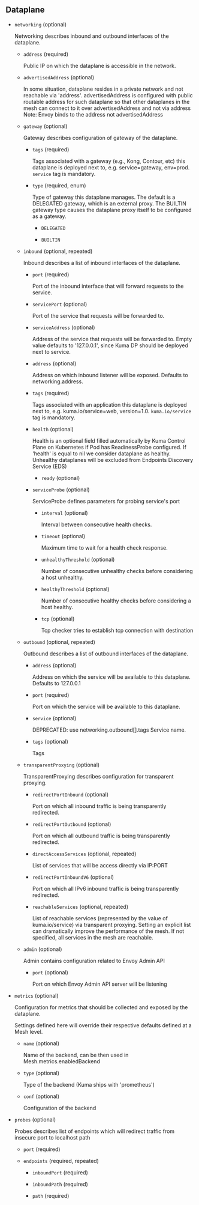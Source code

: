 ---
---
## Dataplane

- `networking` (optional)

    Networking describes inbound and outbound interfaces of the dataplane.    
    
    - `address` (required)
    
        Public IP on which the dataplane is accessible in the network.    
    
    - `advertisedAddress` (optional)
    
        In some situation, dataplane resides in a private network and not
        reachable via 'address'. advertisedAddress is configured with public
        routable address for such dataplane so that other dataplanes in the mesh
        can connect to it over advertisedAddress and not via address
        Note: Envoy binds to the address not advertisedAddress    
    
    - `gateway` (optional)
    
        Gateway describes configuration of gateway of the dataplane.    
        
        - `tags` (required)
        
            Tags associated with a gateway (e.g., Kong, Contour, etc) this
            dataplane is deployed next to, e.g. service=gateway, env=prod.
            `service` tag is mandatory.    
        
        - `type` (required, enum)
        
            Type of gateway this dataplane manages. The default is a DELEGATED
            gateway, which is an external proxy. The BUILTIN gateway type causes
            the dataplane proxy itself to be configured as a gateway.
        
            - `DELEGATED`
        
            - `BUILTIN`    
    
    - `inbound` (optional, repeated)
    
        Inbound describes a list of inbound interfaces of the dataplane.    
        
        - `port` (required)
        
            Port of the inbound interface that will forward requests to the
            service.    
        
        - `servicePort` (optional)
        
            Port of the service that requests will be forwarded to.    
        
        - `serviceAddress` (optional)
        
            Address of the service that requests will be forwarded to.
            Empty value defaults to '127.0.0.1', since Kuma DP should be deployed
            next to service.    
        
        - `address` (optional)
        
            Address on which inbound listener will be exposed. Defaults to
            networking.address.    
        
        - `tags` (required)
        
            Tags associated with an application this dataplane is deployed next to,
            e.g. kuma.io/service=web, version=1.0.
            `kuma.io/service` tag is mandatory.    
        
        - `health` (optional)
        
            Health is an optional field filled automatically by Kuma Control Plane
            on Kubernetes if Pod has ReadinessProbe configured. If 'health' is
            equal to nil we consider dataplane as healthy. Unhealthy dataplanes
            will be excluded from Endpoints Discovery Service (EDS)    
            
            - `ready` (optional)    
        
        - `serviceProbe` (optional)
        
            ServiceProbe defines parameters for probing service's port    
            
            - `interval` (optional)
            
                Interval between consecutive health checks.    
            
            - `timeout` (optional)
            
                Maximum time to wait for a health check response.    
            
            - `unhealthyThreshold` (optional)
            
                Number of consecutive unhealthy checks before considering a host
                unhealthy.    
            
            - `healthyThreshold` (optional)
            
                Number of consecutive healthy checks before considering a host
                healthy.    
            
            - `tcp` (optional)
            
                Tcp checker tries to establish tcp connection with destination    
    
    - `outbound` (optional, repeated)
    
        Outbound describes a list of outbound interfaces of the dataplane.    
        
        - `address` (optional)
        
            Address on which the service will be available to this dataplane.
            Defaults to 127.0.0.1    
        
        - `port` (required)
        
            Port on which the service will be available to this dataplane.    
        
        - `service` (optional)
        
            DEPRECATED: use networking.outbound[].tags
            Service name.    
        
        - `tags` (optional)
        
            Tags    
    
    - `transparentProxying` (optional)
    
        TransparentProxying describes configuration for transparent proxying.    
        
        - `redirectPortInbound` (optional)
        
            Port on which all inbound traffic is being transparently redirected.    
        
        - `redirectPortOutbound` (optional)
        
            Port on which all outbound traffic is being transparently redirected.    
        
        - `directAccessServices` (optional, repeated)
        
            List of services that will be access directly via IP:PORT    
        
        - `redirectPortInboundV6` (optional)
        
            Port on which all IPv6 inbound traffic is being transparently
            redirected.    
        
        - `reachableServices` (optional, repeated)
        
            List of reachable services (represented by the value of
            kuma.io/service) via transparent proxying. Setting an explicit list can
            dramatically improve the performance of the mesh. If not specified, all
            services in the mesh are reachable.    
    
    - `admin` (optional)
    
        Admin contains configuration related to Envoy Admin API    
        
        - `port` (optional)
        
            Port on which Envoy Admin API server will be listening

- `metrics` (optional)

    Configuration for metrics that should be collected and exposed by the
    dataplane.
    
    Settings defined here will override their respective defaults
    defined at a Mesh level.    
    
    - `name` (optional)
    
        Name of the backend, can be then used in Mesh.metrics.enabledBackend    
    
    - `type` (optional)
    
        Type of the backend (Kuma ships with 'prometheus')    
    
    - `conf` (optional)
    
        Configuration of the backend

- `probes` (optional)

    Probes describes list of endpoints which will redirect traffic from
    insecure port to localhost path    
    
    - `port` (required)    
    
    - `endpoints` (required, repeated)    
        
        - `inboundPort` (required)    
        
        - `inboundPath` (required)    
        
        - `path` (required)


